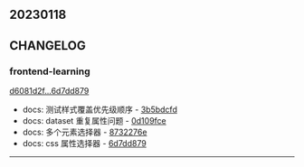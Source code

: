 ## 20230118

## CHANGELOG

### frontend-learning

[d6081d2f...6d7dd879](https://github.com/zhbhun/frontend-learning/compare/d6081d2f...6d7dd879)

* docs: 测试样式覆盖优先级顺序 - [3b5bdcfd](https://github.com/zhbhun/frontend-learning/commit/3b5bdcfdf2779ef82626e561d34e06cce244d7e0)
* docs: dataset 重复属性问题 - [0d109fce](https://github.com/zhbhun/frontend-learning/commit/0d109fce5392cd0fe0d17946a15faabe8662c4d7)
* docs: 多个元素选择器 - [8732276e](https://github.com/zhbhun/frontend-learning/commit/8732276eaaa605d03c01d429a984cbd571463d04)
* docs: css 属性选择器 - [6d7dd879](https://github.com/zhbhun/frontend-learning/commit/6d7dd879aae9b8ebac0f47f6bd3e5f43f0f5c978)

---

